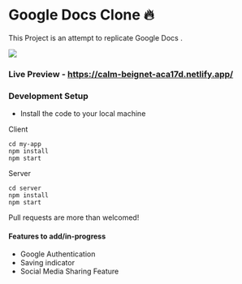 # Google Docs Clone 🔥

This Project is an attempt to replicate Google Docs .

![](doc_editor_demo.gif)

### Live Preview - https://calm-beignet-aca17d.netlify.app/

### Development Setup

* Install the code to your local machine

Client
```
cd my-app 
npm install
npm start
```
Server
```
cd server 
npm install
npm start
```

Pull requests are more than welcomed!

#### Features to add/in-progress

* Google Authentication
* Saving indicator
* Social Media Sharing Feature
